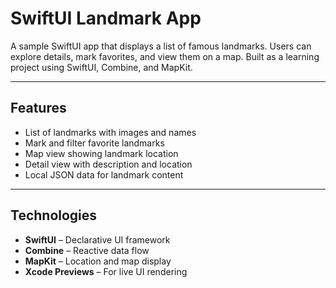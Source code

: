 # SwiftUI Landmark App

A sample SwiftUI app that displays a list of famous landmarks. Users can explore details, mark favorites, and view them on a map. Built as a learning project using SwiftUI, Combine, and MapKit.

---

## Features

- List of landmarks with images and names  
- Mark and filter favorite landmarks  
- Map view showing landmark location  
- Detail view with description and location  
- Local JSON data for landmark content  

---

## Technologies

- **SwiftUI** – Declarative UI framework  
- **Combine** – Reactive data flow  
- **MapKit** – Location and map display  
- **Xcode Previews** – For live UI rendering  
